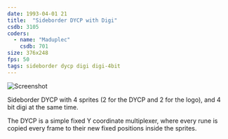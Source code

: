 ```yaml
---
date: 1993-04-01 21
title:  "Sideborder DYCP with Digi"
csdb: 3105
coders:
  - name: "Maduplec"
    csdb: 701
size: 376x248
fps: 50
tags: sideborder dycp digi digi-4bit
---
```

![Screenshot](/c64wrd/crest/why-i-like-demos/digi.png)

Sideborder DYCP with 4 sprites (2 for the DYCP and 2 for the logo), and 4 bit digi at the same time.

<!--more-->

The DYCP is a simple fixed Y coordinate multiplexer, where every rune is copied every frame to their new fixed positions inside the sprites.

